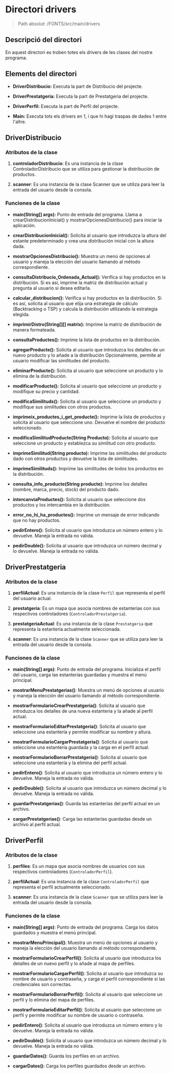 # Directori drivers

> Path absolut: /FONTS/src/main/drivers

## Descripció del directori
En aquest directori es troben totes els drivers de les clases del nostre programa.

## Elements del directori

- **DriverDistribucio:** Executa la part de Distribucio del projecte.

- **DriverPrestatgeria:** Executa la part de Prestatgeria del projecte.

- **DriverPerfil:** Executa la part de Perfil del projecte.

- **Main:** Executa tots els drivers en 1, i que hi hagi traspas de dades 1 entre l'altre.

## DriverDistribucio

### Atributos de la clase

1. **controladorDistribucio**: Es una instancia de la clase ControladorDistribucio que se utiliza para gestionar la distribución de productos.

2. **scanner**: Es una instancia de la clase Scanner que se utiliza para leer la entrada del usuario desde la consola.

### Funciones de la clase

- **main(String[] args):**  Punto de entrada del programa. Llama a crearDistribucionInicial() y mostrarOpcionesDistribucio() para iniciar la aplicación.

- **crearDistribucionInicial():**  Solicita al usuario que introduzca la altura del estante predeterminado y crea una distribución inicial con la altura dada.

- **mostrarOpcionesDistribucio():**   Muestra un menú de opciones al usuario y maneja la elección del usuario llamando al método correspondiente.

- **consultaDistribucio_Ordenada_Actual():**   Verifica si hay productos en la distribución. Si es así, imprime la matriz de distribución actual y pregunta al usuario si desea editarla.

- **calcular_distribucion():**  Verifica si hay productos en la distribución. Si es así, solicita al usuario que elija una estrategia de cálculo (Backtracking o TSP) y calcula la distribución utilizando la estrategia elegida.

- **imprimirDistro(String[][] matrix):**  Imprime la matriz de distribución de manera formateada.

- **consultaProductes():**  Imprime la lista de productos en la distribución.

- **agregarProducte():** Solicita al usuario que introduzca los detalles de un nuevo producto y lo añade a la distribución Opcionalmente, permite al usuario modificar las similitudes del producto.

- **eliminarProducte():** Solicita al usuario que seleccione un producto y lo elimina de la distribución.

- **modificarProducte():** Solicita al usuario que seleccione un producto y modifique su precio y cantidad.

- **modificaSimilituds():** Solicita al usuario que seleccione un producto y modifique sus similitudes con otros productos.

- **imprimeix_productes_i_get_producte():** Imprime la lista de productos y solicita al usuario que seleccione uno. Devuelve el nombre del producto seleccionado.

- **modificaSimilitudProducte(String Producto):** Solicita al usuario que seleccione un producto y establezca su similitud con otro producto.

- **imprimeSimilitud(String producto):** Imprime las similitudes del producto dado con otros productos y devuelve la lista de similitudes.

- **imprimeSimilituds():** Imprime las similitudes de todos los productos en la distribución.

- **consulta_info_producte(String producte):** Imprime los detalles (nombre, marca, precio, stock) del producto dado.

- **intercanviaProductes():** Solicita al usuario que seleccione dos productos y los intercambia en la distribución.

- **error_no_hi_ha_productes():** Imprime un mensaje de error indicando que no hay productos.

- **pedirEntero():** Solicita al usuario que introduzca un número entero y lo devuelve. Maneja la entrada no válida.

- **pedirDouble():** Solicita al usuario que introduzca un número decimal y lo devuelve. Maneja la entrada no válida.


## DriverPrestatgeria

### Atributos de la clase

1. **perfilActual**: Es una instancia de la clase `Perfil` que representa el perfil del usuario actual.

2. **prestatgeria**: Es un mapa que asocia nombres de estanterías con sus respectivos controladores (`ControladorPrestatgeria`).

3. **prestatgeriaActual**: Es una instancia de la clase `Prestatgeria` que representa la estantería actualmente seleccionada.

4. **scanner**: Es una instancia de la clase `Scanner` que se utiliza para leer la entrada del usuario desde la consola.

### Funciones de la clase

- **main(String[] args)**: Punto de entrada del programa. Inicializa el perfil del usuario, carga las estanterías guardadas y muestra el menú principal.

- **mostrarMenuPrestatgerias()**: Muestra un menú de opciones al usuario y maneja la elección del usuario llamando al método correspondiente.

- **mostrarFormularioCrearPrestatgeria()**: Solicita al usuario que introduzca los detalles de una nueva estantería y la añade al perfil actual.

- **mostrarFormularioEditarPrestatgeria()**: Solicita al usuario que seleccione una estantería y permite modificar su nombre y altura.

- **mostrarFormularioCargarPrestatgeria()**: Solicita al usuario que seleccione una estantería guardada y la carga en el perfil actual.

- **mostrarFormularioBorrarPrestatgeria()**: Solicita al usuario que seleccione una estantería y la elimina del perfil actual.

- **pedirEntero()**: Solicita al usuario que introduzca un número entero y lo devuelve. Maneja la entrada no válida.

- **pedirDouble()**: Solicita al usuario que introduzca un número decimal y lo devuelve. Maneja la entrada no válida.

- **guardarPrestatgerias()**: Guarda las estanterías del perfil actual en un archivo.

- **cargarPrestatgerias()**: Carga las estanterías guardadas desde un archivo al perfil actual.


## DriverPerfil

### Atributos de la clase

1. **perfiles**: Es un mapa que asocia nombres de usuarios con sus respectivos controladores (`ControladorPerfil`).

2. **perfilActual**: Es una instancia de la clase `ControladorPerfil` que representa el perfil actualmente seleccionado.

3. **scanner**: Es una instancia de la clase `Scanner` que se utiliza para leer la entrada del usuario desde la consola.

### Funciones de la clase

- **main(String[] args)**: Punto de entrada del programa. Carga los datos guardados y muestra el menú principal.

- **mostrarMenuPrincipal()**: Muestra un menú de opciones al usuario y maneja la elección del usuario llamando al método correspondiente.

- **mostrarFormularioCrearPerfil()**: Solicita al usuario que introduzca los detalles de un nuevo perfil y lo añade al mapa de perfiles.

- **mostrarFormularioCargarPerfil()**: Solicita al usuario que introduzca su nombre de usuario y contraseña, y carga el perfil correspondiente si las credenciales son correctas.

- **mostrarFormularioBorrarPerfil()**: Solicita al usuario que seleccione un perfil y lo elimina del mapa de perfiles.

- **mostrarFormularioEditarPerfil()**: Solicita al usuario que seleccione un perfil y permite modificar su nombre de usuario o contraseña.

- **pedirEntero()**: Solicita al usuario que introduzca un número entero y lo devuelve. Maneja la entrada no válida.

- **pedirDouble()**: Solicita al usuario que introduzca un número decimal y lo devuelve. Maneja la entrada no válida.

- **guardarDatos()**: Guarda los perfiles en un archivo.

- **cargarDatos()**: Carga los perfiles guardados desde un archivo.

